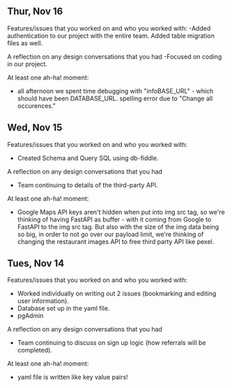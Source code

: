 ## Thur, Nov 16
Features/issues that you worked on and who you worked with:
-Added authentication to our project with the entire team.  Added table migration files as well.

A reflection on any design conversations that you had
-Focused on coding in our project.

At least one ah-ha! moment:
- all afternoon we spent time debugging with "infoBASE_URL" - which should have been DATABASE_URL. spelling error due to "Change all occurences."

## Wed, Nov 15
Features/issues that you worked on and who you worked with:
- Created Schema and Query SQL using db-fiddle.

A reflection on any design conversations that you had
- Team continuing to details of the third-party API.

At least one ah-ha! moment:
- Google Maps API keys aren't hidden when put into img src tag, so we're thinking of having FastAPI as buffer - with it coming from Google to FastAPI to the img src tag. But also with the size of the img data being so big, in order to not go over our payload limit, we're thinking of changing the restaurant images API to free third party API like pexel.

## Tues, Nov 14
Features/issues that you worked on and who you worked with:
- Worked individually on writing out 2 issues (bookmarking and editing user information).
- Database set up in the yaml file.
- pgAdmin

A reflection on any design conversations that you had
- Team continuing to discuss on sign up logic (how referrals will be completed).

At least one ah-ha! moment:
- yaml file is written like key value pairs!

